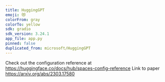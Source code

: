 ```yaml
---
title: HuggingGPT
emoji: 😻
colorFrom: gray
colorTo: yellow
sdk: gradio
sdk_version: 3.24.1
app_file: app.py
pinned: false
duplicated_from: microsoft/HuggingGPT
---
```


Check out the configuration reference at https://huggingface.co/docs/hub/spaces-config-reference
Link to paper https://arxiv.org/abs/2303.17580 

